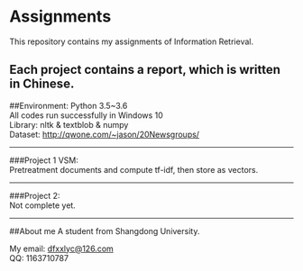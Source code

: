 # Assignments  
  This repository contains my assignments of Information Retrieval.  

  Each project contains a report, which is written in Chinese.  
-----------  
##Environment: 
  Python 3.5~3.6  
  All codes run successfully in Windows 10  
  Library: nltk & textblob & numpy  
  Dataset: http://qwone.com/~jason/20Newsgroups/  

-----------  
###Project 1 VSM:  
  Pretreatment documents and compute tf-idf, then store as vectors.  

-----------  
###Project 2:  
  Not complete yet.  
  
  
-----------  

##About me
  A student from Shangdong University.  
  
  My email: dfxxlyc@126.com  
  QQ:       1163710787  

